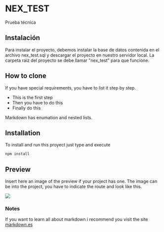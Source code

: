 # NEX_TEST
Prueba técnica

## Instalación
Para instalar el proyecto, debemos instalar la base de datos contenida en el archivo nex_test.sql y descargar el proyecto en nuestro servidor local. La carpeta raíz del proyecto se debe llamar "nex_test" para que funcione.

## How to clone
If you have special requirements, you have to list it step by step.
* This is the first step
* Then you have to do this
* Finally do this

Markdown has enumation and nested lists.

## Installation
To install and run this proyect just type and execute
```bash
npm install
```
## Preview
Insert here an image of the preview if your project has one. The image can be into the project, you have to indicate the route and look like this.

![](/preview.jpg)

### Notes
If you want to learn all about markdown i recommend you visit the site [markdown.es](https://markdown.es/sintaxis-markdown/)
